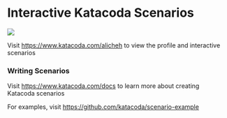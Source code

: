 # Interactive Katacoda Scenarios

[![](http://shields.katacoda.com/katacoda/alicheh/count.svg)](https://www.katacoda.com/alicheh "Get your profile on Katacoda.com")

Visit https://www.katacoda.com/alicheh to view the profile and interactive scenarios

### Writing Scenarios
Visit https://www.katacoda.com/docs to learn more about creating Katacoda scenarios

For examples, visit https://github.com/katacoda/scenario-example
